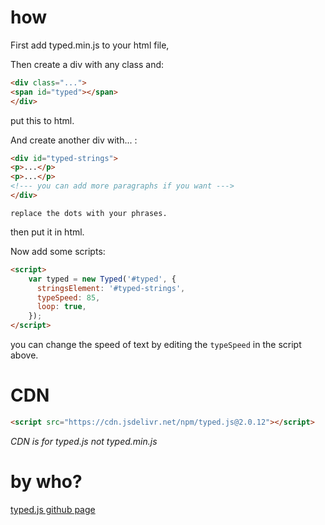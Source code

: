 # how
First add typed.min.js to your html file,

Then create a div with any class and:
```html
<div class="...">
<span id="typed"></span>
</div>
```
put this to html.

And create another div with... :
```html
<div id="typed-strings">
<p>...</p>
<p>...</p>
<!--- you can add more paragraphs if you want --->
</div>
```
``replace the dots with your phrases.``

then put it in html.

Now add some scripts:
```html
<script>
    var typed = new Typed('#typed', {
      stringsElement: '#typed-strings',
      typeSpeed: 85,
      loop: true,
    });
</script>
```
you can change the speed of text by editing the
`typeSpeed` in the script above.
# CDN
```html
<script src="https://cdn.jsdelivr.net/npm/typed.js@2.0.12"></script>
```
*CDN is for typed.js not typed.min.js*

# by who?
<a href="https://github.com/mattboldt/typed.js/" target="_blank">typed.js github page</a>
